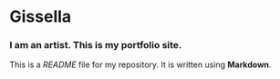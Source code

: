 
# Gissella

### I am an artist. This is my portfolio site.

This is a *README* file for my repository. It is written using **Markdown**.
